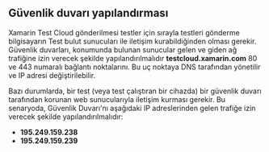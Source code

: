 ## <a name="firewall-configuration"></a>Güvenlik duvarı yapılandırması

Xamarin Test Cloud gönderilmesi testler için sırayla testleri gönderme bilgisayarın Test bulut sunucuları ile iletişim kurabildiğinden olması gerekir. Güvenlik duvarları, konumunda bulunan sunucular gelen ve giden ağ trafiğine izin verecek şekilde yapılandırılmalıdır **testcloud.xamarin.com** 80 ve 443 numaralı bağlantı noktalarını. Bu uç noktaya DNS tarafından yönetilir ve IP adresi değiştirilebilir. 

Bazı durumlarda, bir test (veya test çalıştıran bir cihazda) bir güvenlik duvarı tarafından korunan web sunucularıyla iletişim kurması gerekir. Bu senaryoda, Güvenlik Duvarı'nı aşağıdaki IP adreslerinden gelen trafiğe izin verecek şekilde yapılandırılmalıdır:

* **195.249.159.238**
* **195.249.159.239**
